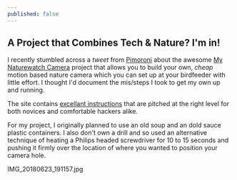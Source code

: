 ```yaml
---
published: false
---
```

## A Project that Combines Tech & Nature? I'm in!

I recently stumbled across a _tweet_ from [Pimoroni](https://shop.pimoroni.com/) about the awesome [My Naturewatch Camera](https://mynaturewatch.net/) project that allows you to build your own, _cheap_ motion based nature camera which you can set up at your birdfeeder with little effort. I thought I'd document the mis/steps I took to get my own up and running.

The site contains [excellant instructions](https://mynaturewatch.net/daylight-camera-instructions) that are pitched at the right level for both novices and comfortable hackers alike. 

For my project, I originally planned to use an old soup and an dold sauce plastic containers. I also don't own a drill and so used an alternative technique of heating a Philips headed screwdriver for 10 to 15 seconds and pushing it firmly over the location of where you wanted to position your camera hole.

IMG_20180623_191157.jpg